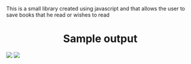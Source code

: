 <div>
<p>This is a small library created using javascript and that allows the user to save books that he read or wishes to read</p>
<h1 align="center">Sample output</h1>
<img src="https://user-images.githubusercontent.com/85928033/137172881-4d580d1c-bf3a-4f2b-934d-bfdc634d9f4d.png">
<img src="https://user-images.githubusercontent.com/85928033/137173178-79a6c23c-0352-430c-a8f5-0036b458fc03.png">
</div>
